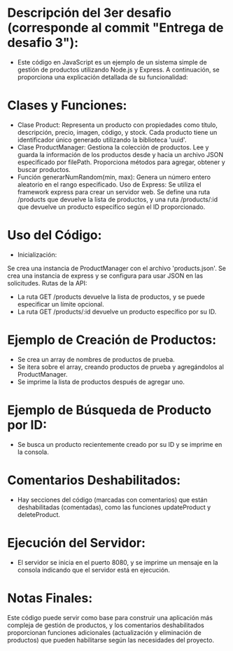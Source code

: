 # Descripción del 3er desafio (corresponde al commit "Entrega de desafio 3"):

* Este código en JavaScript es un ejemplo de un sistema simple de gestión de productos utilizando Node.js y Express. A continuación, se proporciona una explicación detallada de su funcionalidad:

# Clases y Funciones:
* Clase Product:
Representa un producto con propiedades como título, descripción, precio, imagen, código, y stock.
Cada producto tiene un identificador único generado utilizando la biblioteca 'uuid'.
* Clase ProductManager:
Gestiona la colección de productos.
Lee y guarda la información de los productos desde y hacia un archivo JSON especificado por filePath.
Proporciona métodos para agregar, obtener y buscar productos.
* Función generarNumRandom(min, max):
Genera un número entero aleatorio en el rango especificado.
Uso de Express:
Se utiliza el framework express para crear un servidor web.
Se define una ruta /products que devuelve la lista de productos, y una ruta /products/:id que devuelve un producto específico según el ID proporcionado.
# Uso del Código:
* Inicialización:

Se crea una instancia de ProductManager con el archivo 'products.json'.
Se crea una instancia de express y se configura para usar JSON en las solicitudes.
Rutas de la API:

* La ruta GET /products devuelve la lista de productos, y se puede especificar un límite opcional.
* La ruta GET /products/:id devuelve un producto específico por su ID.
# Ejemplo de Creación de Productos:

* Se crea un array de nombres de productos de prueba.
* Se itera sobre el array, creando productos de prueba y agregándolos al ProductManager.
* Se imprime la lista de productos después de agregar uno.
# Ejemplo de Búsqueda de Producto por ID:

* Se busca un producto recientemente creado por su ID y se imprime en la consola.
# Comentarios Deshabilitados:

* Hay secciones del código (marcadas con comentarios) que están deshabilitadas (comentadas), como las funciones updateProduct y deleteProduct.
# Ejecución del Servidor:
* El servidor se inicia en el puerto 8080, y se imprime un mensaje en la consola indicando que el servidor está en ejecución.
# Notas Finales:
Este código puede servir como base para construir una aplicación más compleja de gestión de productos, y los comentarios deshabilitados proporcionan funciones adicionales (actualización y eliminación de productos) que pueden habilitarse según las necesidades del proyecto.





